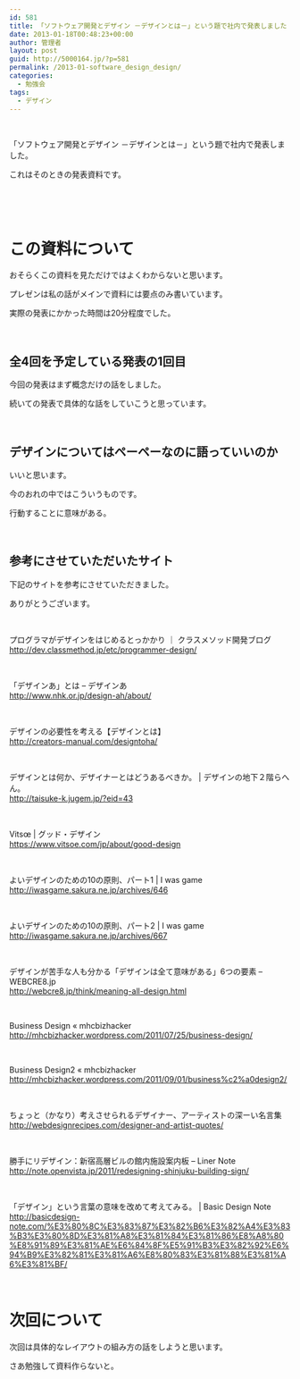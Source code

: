 ```yaml
---
id: 581
title: 「ソフトウェア開発とデザイン －デザインとは－」という題で社内で発表しました
date: 2013-01-18T00:48:23+00:00
author: 管理者
layout: post
guid: http://5000164.jp/?p=581
permalink: /2013-01-software_design_design/
categories:
  - 勉強会
tags:
  - デザイン
---
```

&nbsp;

「ソフトウェア開発とデザイン －デザインとは－」という題で社内で発表しました。

これはそのときの発表資料です。

&nbsp;



&nbsp;

# この資料について

おそらくこの資料を見ただけではよくわからないと思います。

プレゼンは私の話がメインで資料には要点のみ書いています。

実際の発表にかかった時間は20分程度でした。

&nbsp;

## 全4回を予定している発表の1回目

今回の発表はまず概念だけの話をしました。

続いての発表で具体的な話をしていこうと思っています。

&nbsp;

## デザインについてはペーペーなのに語っていいのか

いいと思います。

今のおれの中ではこういうものです。

行動することに意味がある。

&nbsp;

## 参考にさせていただいたサイト

下記のサイトを参考にさせていただきました。

ありがとうございます。

&nbsp;

プログラマがデザインをはじめるとっかかり ｜ クラスメソッド開発ブログ  
<http://dev.classmethod.jp/etc/programmer-design/>

&nbsp;

「デザインあ」とは &#8211; デザインあ  
<http://www.nhk.or.jp/design-ah/about/>

&nbsp;

デザインの必要性を考える【デザインとは】  
<http://creators-manual.com/designtoha/>

&nbsp;

デザインとは何か、デザイナーとはどうあるべきか。 | デザインの地下２階らへん。  
<http://taisuke-k.jugem.jp/?eid=43>

&nbsp;

Vitsœ | グッド・デザイン  
<https://www.vitsoe.com/jp/about/good-design>

&nbsp;

よいデザインのための10の原則、パート1 | I was game  
http://iwasgame.sakura.ne.jp/archives/646

&nbsp;

よいデザインのための10の原則、パート2 | I was game  
http://iwasgame.sakura.ne.jp/archives/667

&nbsp;

デザインが苦手な人も分かる「デザインは全て意味がある」6つの要素 &#8211; WEBCRE8.jp  
<http://webcre8.jp/think/meaning-all-design.html>

&nbsp;

Business Design « mhcbizhacker  
http://mhcbizhacker.wordpress.com/2011/07/25/business-design/

&nbsp;

Business Design2 « mhcbizhacker  
http://mhcbizhacker.wordpress.com/2011/09/01/business%c2%a0design2/

&nbsp;

ちょっと（かなり）考えさせられるデザイナー、アーティストの深ーい名言集  
<http://webdesignrecipes.com/designer-and-artist-quotes/>

&nbsp;

勝手にリデザイン：新宿高層ビルの館内施設案内板 &#8211; Liner Note  
<http://note.openvista.jp/2011/redesigning-shinjuku-building-sign/>

&nbsp;

「デザイン」という言葉の意味を改めて考えてみる。 | Basic Design Note  
<http://basicdesign-note.com/%E3%80%8C%E3%83%87%E3%82%B6%E3%82%A4%E3%83%B3%E3%80%8D%E3%81%A8%E3%81%84%E3%81%86%E8%A8%80%E8%91%89%E3%81%AE%E6%84%8F%E5%91%B3%E3%82%92%E6%94%B9%E3%82%81%E3%81%A6%E8%80%83%E3%81%88%E3%81%A6%E3%81%BF/>

&nbsp;

# 次回について

次回は具体的なレイアウトの組み方の話をしようと思います。

さあ勉強して資料作らないと。